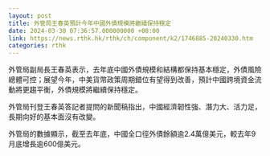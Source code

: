 ```yaml
---
layout: post
title: 外管局王春英預計今年中國外債規模將繼續保持穩定
date: 2024-03-30 07:36:57.000000000 +08:00
link: https://news.rthk.hk/rthk/ch/component/k2/1746885-20240330.htm
categories: rthk
---
```


外管局副局長王春英表示，去年底中國外債規模和結構都保持基本穩定，外債風險總體可控；展望今年，中美貨幣政策周期錯位有望得到改善，預計中國跨境資金流動將更趨平衡，外債規模將繼續保持穩定。

外管局刊登王春英答記者提問的新聞稿指出，中國經濟韌性強、潛力大、活力足，長期向好的基本面沒有改變。

外管局的數據顯示，截至去年底，中國全口徑外債餘額逾2.4萬億美元，較去年9月底增長逾600億美元。
